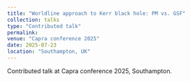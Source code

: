 ```yaml
---
title: "Worldline approach to Kerr black hole: PM vs. GSF"
collection: talks
type: "Contributed talk"
permalink: 
venue: "Capra conference 2025"
date: 2025-07-23
location: "Southampton, UK"
---
```

Contributed talk at Capra conference 2025, Southampton.
